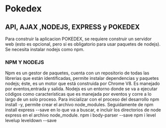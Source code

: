 # Pokedex

## API, AJAX ,NODEJS, EXPRESS y POKEDEX

Para construir la aplicacion POKEDEX, se requiere construir un servidor web (esto es opcional, pero si es obligatorio para usar paquetes de nodejs). Se necesita instalar nodejs como npm.

### NPM Y NODEJS
Npm es un gestor de paquetes, cuenta con un repositorio de todas las librerias que están identificadas, permite instalar dependencias y paquetes nodejs; éste, es un motor que está construida por Chrome V8. Es manejado por eventos,entrada y salida. Nodejs es un entorno donde se va a ejecutar códigos como características que es manejada por eventos y corre a lo largo de un solo proceso.
Para inicializar con el proceso del desarrollo npm install -y, permite crear el archivo node_modules.
Seguidamente de npm install express --save en lo que va a buscar, e incluir los directorios de node express en el archivo node_module. npm i body-parser --save
npm i level levelup leveldown --save


